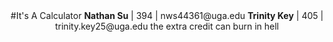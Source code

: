 <div align ="center">
#It's A Calculator
<b>Nathan Su</b> | 394 | nws44361@uga.edu  
<b>Trinity Key</b> | 405 | trinity.key25@uga.edu    
the extra credit can burn in hell
</align>
